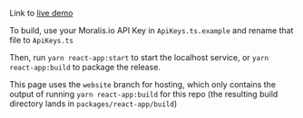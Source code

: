 Link to [live demo](https://akivab.github.io/musicNFT-viewer/?a=0x5567c85cbbe24c65c80783b520ea538552f47a88)

To build, use your Moralis.io API Key in `ApiKeys.ts.example` and rename that file to `ApiKeys.ts`

Then, run `yarn react-app:start` to start the localhost service, or `yarn react-app:build` to package the release.

This page uses the `website` branch for hosting, which only contains the output of running `yarn react-app:build` for this repo (the resulting build directory lands in `packages/react-app/build`)
